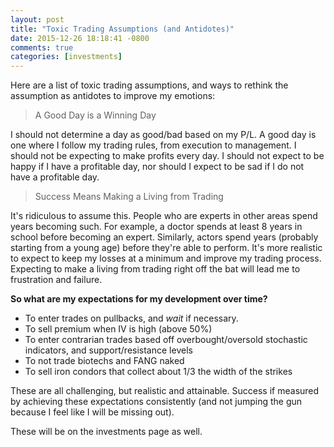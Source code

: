 ```yaml
---
layout: post
title: "Toxic Trading Assumptions (and Antidotes)"
date: 2015-12-26 18:18:41 -0800
comments: true
categories: [investments]
---
```


Here are a list of toxic trading assumptions, and ways to rethink the assumption as antidotes to improve my emotions:


> A Good Day is a Winning Day

I should not determine a day as good/bad based on my P/L. A good day is one where I follow my trading rules, from execution to management. I should not be expecting to make profits every day. I should not expect to be happy if I have a profitable day, nor should I expect to be sad if I do not have a profitable day.


> Success Means Making a Living from Trading

It's ridiculous to assume this. People who are experts in other areas spend years becoming such. For example, a doctor spends at least 8 years in school before becoming an expert. Similarly, actors spend years (probably starting from a young age) before they're able to perform. It's more realistic to expect to keep my losses at a minimum and improve my trading process. Expecting to make a living from trading right off the bat will lead me to frustration and failure.

**So what are my expectations for my development over time?**

- To enter trades on pullbacks, and *wait* if necessary. 
- To sell premium when IV is high (above 50%)
- To enter contrarian trades based off overbought/oversold stochastic indicators, and support/resistance levels
- To not trade biotechs and FANG naked
- To sell iron condors that collect about 1/3 the width of the strikes

These are all challenging, but realistic and attainable. Success if measured by achieving these expectations consistently (and not jumping the gun because I feel like I will be missing out). 

These will be on the investments page as well.